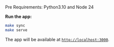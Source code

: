 
Pre Requirements:
Python3.10 and Node 24

**Run the app:**

   ```bash
   make sync
   make serve
   ```

   The app will be available at [`http://localhost:3000`](http://localhost:3000).


